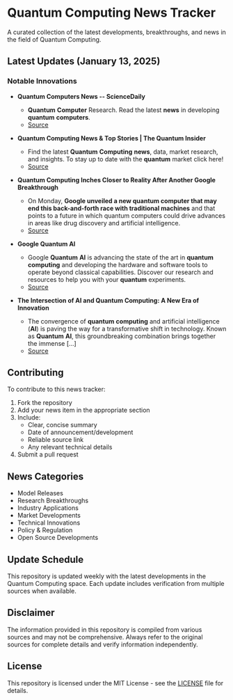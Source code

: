 # Quantum Computing News Tracker

A curated collection of the latest developments, breakthroughs, and news in the field of Quantum Computing.

## Latest Updates (January 13, 2025)


### Notable Innovations

- **Quantum Computers News -- ScienceDaily**
  - <strong>Quantum</strong> <strong>Computer</strong> Research. Read the latest <strong>news</strong> in developing <strong>quantum</strong> <strong>computers</strong>.
  - [Source](https://www.sciencedaily.com/news/computers_math/quantum_computers/)

- **Quantum Computing News & Top Stories | The Quantum Insider**
  - Find the latest <strong>Quantum</strong> <strong>Computing</strong> <strong>news</strong>, data, market research, and insights. To stay up to date with the <strong>quantum</strong> market click here!
  - [Source](https://thequantuminsider.com/)

- **Quantum Computing Inches Closer to Reality After Another Google Breakthrough**
  - On Monday, <strong>Google unveiled a new quantum computer that may end this back-and-forth race with traditional machines</strong> and that points to a future in which quantum computers could drive advances in areas like drug discovery and artificial intelligence.
  - [Source](https://www.nytimes.com/2024/12/09/technology/google-quantum-computing.html)

- **Google Quantum AI**
  - Google <strong>Quantum</strong> <strong>AI</strong> is advancing the state of the art in <strong>quantum</strong> <strong>computing</strong> and developing the hardware and software tools to operate beyond classical capabilities. Discover our research and resources to help you with your <strong>quantum</strong> experiments.
  - [Source](https://quantumai.google/)

- **The Intersection of AI and Quantum Computing: A New Era of Innovation**
  - The convergence of <strong>quantum</strong> <strong>computing</strong> and artificial intelligence (<strong>AI</strong>) is paving the way for a transformative shift in technology. Known as <strong>Quantum</strong> <strong>AI</strong>, this groundbreaking combination brings together the immense […]
  - [Source](https://www.hpcwire.com/2024/11/29/the-intersection-of-ai-and-quantum-computing-a-new-era-of-innovation/)

## Contributing

To contribute to this news tracker:

1. Fork the repository
2. Add your news item in the appropriate section
3. Include:
   - Clear, concise summary
   - Date of announcement/development
   - Reliable source link
   - Any relevant technical details
4. Submit a pull request

## News Categories

- Model Releases
- Research Breakthroughs
- Industry Applications
- Market Developments
- Technical Innovations
- Policy & Regulation
- Open Source Developments

## Update Schedule

This repository is updated weekly with the latest developments in the Quantum Computing space. Each update includes verification from multiple sources when available.

## Disclaimer

The information provided in this repository is compiled from various sources and may not be comprehensive. Always refer to the original sources for complete details and verify information independently.

## License

This repository is licensed under the MIT License - see the [LICENSE](LICENSE) file for details.
